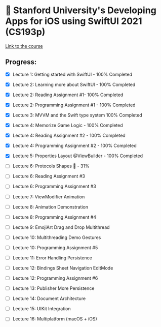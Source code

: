 # 🏫 Stanford University's Developing Apps for iOS using SwiftUI 2021 (CS193p)

[Link to the course](https://cs193p.sites.stanford.edu)

## Progress:

- [x] Lecture 1: Getting started with SwiftUI - 100% Completed

- [x] Lecture 2: Learning more about SwiftUI - 100% Completed
- [x] Lecture 2: Reading Assignment #1- 100% Completed
- [x] Lecture 2: Programming Assignment #1 - 100% Completed

- [x] Lecture 3: MVVM and the Swift type system 100% Completed

- [x] Lecture 4: Memorize Game Logic - 100% Completed
- [x] Lecture 4: Reading Assignment #2 - 100% Completed
- [x] Lecture 4: Programming Assignment #2 - 100% Completed

- [x] Lecture 5: Properties Layout @ViewBuilder - 100% Completed

- [ ] Lecture 6: Protocols Shapes 🔄 - 31% 
- [ ] Lecture 6: Reading Assignment #3
- [ ] Lecture 6: Programming Assignment #3

- [ ] Lecture 7: ViewModifier Animation

- [ ] Lecture 8: Animation Demonstration
- [ ] Lecture 8: Programming Assignment #4

- [ ] Lecture 9: EmojiArt Drag and Drop Multithread

- [ ] Lecture 10: Multithreading Demo Gestures
- [ ] Lecture 10: Programming Assignment #5

- [ ] Lecture 11: Error Handling Persistence

- [ ] Lecture 12: Bindings Sheet Navigation EditMode
- [ ] Lecture 12: Programming Assignment #6

- [ ] Lecture 13: Publisher More Persistence
- [ ] Lecture 14: Document Architecture
- [ ] Lecture 15: UIKit Integration
- [ ] Lecture 16: Multiplatform (macOS + iOS)

